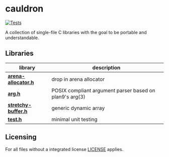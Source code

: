 # cauldron

[![Tests](https://github.com/camel-cdr/cauldron/workflows/test/badge.svg)](https://github.com/camel-cdr/cauldron/actions?workflow=test)

A collection of single-file C libraries with the goal to be portable and understandable.

## Libraries

library                                             | description
-------                                             | -----------
**[arena-allocator.h](cauldron/arena-allocator.h)** | drop in arena allocator
**[arg.h](cauldron/arg.h)**                         | POSIX compliant argument parser based on plan9's arg(3)
**[stretchy-buffer.h](cauldron/stretchy-buffer.h)** | generic dynamic array
**[test.h](cauldron/test.h)**                       | minimal unit testing

## Licensing
For all files without a integrated license [LICENSE](LICENSE) applies.
